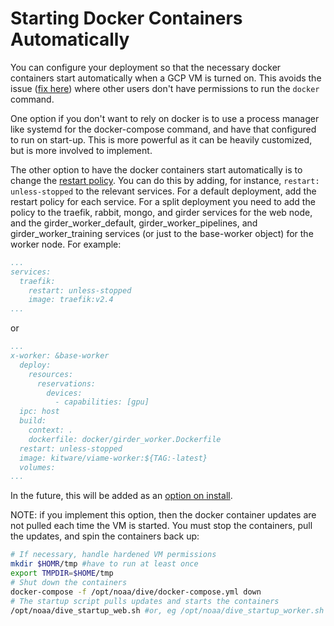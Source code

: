 # Starting Docker Containers Automatically

You can configure your deployment so that the necessary docker containers start automatically when a GCP VM is turned on. This avoids the issue ([fix here](https://docs.docker.com/engine/install/linux-postinstall/#manage-docker-as-a-non-root-user)) where other users don't have permissions to run the `docker` command.

One option if you don't want to rely on docker is to use a process manager like systemd for the docker-compose command, and have that configured to run on start-up. This is more powerful as it can be heavily customized, but is more involved to implement.

The other option to have the docker containers start automatically is to change the [restart policy](https://docs.docker.com/compose/compose-file/compose-file-v3/#restart). You can do this by adding, for instance, `restart: unless-stopped` to the relevant services. For a default deployment, add the restart policy for each service. For a split deployment you need to add the policy to the traefik, rabbit, mongo, and girder services for the web node, and the girder_worker_default, girder_worker_pipelines, and girder_worker_training services (or just to the base-worker object) for the worker node. For example:

```yml
...
services:
  traefik:
    restart: unless-stopped
    image: traefik:v2.4
...
```

or 

```yml
...
x-worker: &base-worker
  deploy:
    resources:
      reservations:
        devices:
          - capabilities: [gpu]
  ipc: host
  build:
    context: .
    dockerfile: docker/girder_worker.Dockerfile
  restart: unless-stopped
  image: kitware/viame-worker:${TAG:-latest}
  volumes:
...
```

In the future, this will be added as an [option on install](https://github.com/us-amlr/viame-web-noaa-gcp/issues/2). 

NOTE: if you implement this option, then the docker container updates are not pulled each time the VM is started. You must stop the containers, pull the updates, and spin the containers back up:

```bash
# If necessary, handle hardened VM permissions
mkdir $HOMR/tmp #have to run at least once
export TMPDIR=$HOME/tmp
# Shut down the containers
docker-compose -f /opt/noaa/dive/docker-compose.yml down
# The startup script pulls updates and starts the containers
/opt/noaa/dive_startup_web.sh #or, eg /opt/noaa/dive_startup_worker.sh
````
